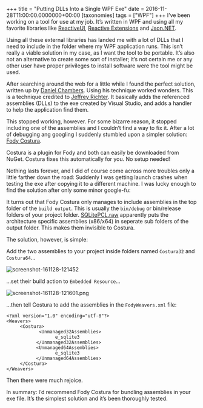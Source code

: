+++
title = "Putting DLLs Into a Single WPF Exe"
date = 2016-11-28T11:00:00.0000000+00:00
[taxonomies]
tags = ["WPF"]
+++
I’ve been working on a tool for use at my job. It’s written in WPF and using all my favorite libraries like [ReactiveUI](http://reactiveui.net/), [Reactive Extensions](http://reactivex.io/) and [Json.NET](http://www.newtonsoft.com/json).

Using all these external libraries has landed me with a lot of DLLs that I need to include in the folder where my WPF application runs. This isn’t really a viable solution in my case, as I want the tool to be portable. It’s also not an alternative to create some sort of installer; it’s not certain me or any other user have proper privileges to install software were the tool might be used.

After searching around the web for a little while I found the perfect solution, written up by [Daniel Chambers](http://www.digitallycreated.net/Blog/61/combining-multiple-assemblies-into-a-single-exe-for-a-wpf-application). Using his technique worked wonders. This is a technique credited to [Jeffrey Richter](https://blogs.msdn.microsoft.com/microsoft_press/2010/02/03/jeffrey-richter-excerpt-2-from-clr-via-c-third-edition/). It basically adds the referenced assemblies (DLLs) to the exe created by Visual Studio, and adds a handler to help the application find them.

This stopped working, however. For some bizarre reason, it stopped including one of the assemblies and I couldn’t find a way to fix it. After a lot of debugging ang googling I suddenly stumbled upon a simpler solution: [Fody Costura](https://github.com/Fody/Costura).

Costura is a plugin for Fody and both can easily be downloaded from NuGet. Costura fixes this automatically for you. No setup needed!

Nothing lasts forever, and I did of course come across more troubles only a little farther down the road: Suddenly I was getting launch crashes when testing the exe after copying it to a different machine. I was lucky enough to find the solution after only some minor google-fu:

It turns out that Fody Costura only manages to include assemblies in the top folder of the `build output`. This is usually the `bin/debug` or bin/release folders of your project folder. [SQLitePCL.raw](https://github.com/ericsink/SQLitePCL.raw) apparently puts the architecture specific assemblies (x86/x64) in seperate sub folders of the output folder. This makes them invisible to Costura.

The solution, however, is simple:

Add the two assemblies to your project inside folders named `Costura32` and `Costura64`…

![screenshot-161128-121452](/images/screenshot-161128-121452.png)

…set their build action to `Embedded Resource`…

![screenshot-161128-121601.png](/images/screenshot-161128-121601.png)

…then tell Costura to add the assemblies in the `FodyWeavers.xml` file:

```
<?xml version="1.0" encoding="utf-8"?>
<Weavers>
     <Costura>
            <Unmanaged32Assemblies>
                  e_sqlite3
           </Unmanaged32Assemblies>
           <Unmanaged64Assemblies>
                  e_sqlite3
           </Unmanaged64Assemblies>
     </Costura>
</Weavers>
```

Then there were much rejoice.

In summary: I’d recommend Fody Costura for bundling assemblies in your exe file. It’s the simplest solution and it’s been thoroughly tested.
